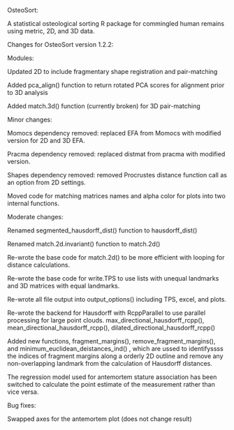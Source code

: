 OsteoSort:

A statistical osteological sorting R package for commingled human remains using metric, 2D, and 3D data.

Changes for OsteoSort version 1.2.2:



Modules:

Updated 2D to include fragmentary shape registration and pair-matching

Added pca_align() function to return rotated PCA scores for alignment prior to 3D analysis

Added match.3d() function (currently broken) for 3D pair-matching



Minor changes:

Momocs dependency removed: replaced EFA from Momocs with modified version for 2D and 3D EFA.

Pracma dependency removed: replaced distmat from pracma with modified version.

Shapes dependency removed: removed Procrustes distance function call as an option from 2D settings.

Moved code for matching matrices names and alpha color for plots into two internal functions.



Moderate changes:

Renamed segmented_hausdorff_dist() function to hausdorff_dist()

Renamed match.2d.invariant() function to match.2d()

Re-wrote the base code for match.2d() to be more efficient with looping for distance calculations.

Re-wrote the base code for write.TPS to use lists with unequal landmarks and 3D matrices with equal landmarks.

Re-wrote all file output into output_options() including TPS, excel, and plots.

Re-wrote the backend for Hausdorff with RcppParallel to use parallel processing for large point clouds.
max_directional_hausdorff_rcpp(), mean_directional_hausdorff_rcpp(), dilated_directional_hausdorff_rcpp()

Added new functions, fragment_margins(), remove_fragment_margins(), and minimum_euclidean_deistances_ind() , which are ussed to identifyssss the indices of fragment margins along a orderly 2D outline and remove any non-overlapping landmark from the calculation of Hausdorff distances.

The regression model used for antemortem stature association has been switched to calculate the point estimate of the measurement rather than vice versa. 




Bug fixes:

Swapped axes for the antemortem plot (does not change result)
